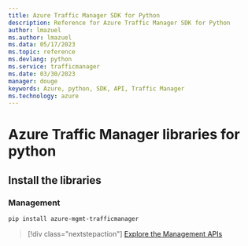 ```yaml
---
title: Azure Traffic Manager SDK for Python
description: Reference for Azure Traffic Manager SDK for Python
author: lmazuel
ms.author: lmazuel
ms.data: 05/17/2023
ms.topic: reference
ms.devlang: python
ms.service: trafficmanager
ms.date: 03/30/2023
manager: douge
keywords: Azure, python, SDK, API, Traffic Manager
ms.technology: azure
---
```

# Azure Traffic Manager libraries for python

## Install the libraries

### Management

```bash
pip install azure-mgmt-trafficmanager
```

> [!div class="nextstepaction"]
> [Explore the Management APIs](/python/api/overview/azure/trafficmanager/management)